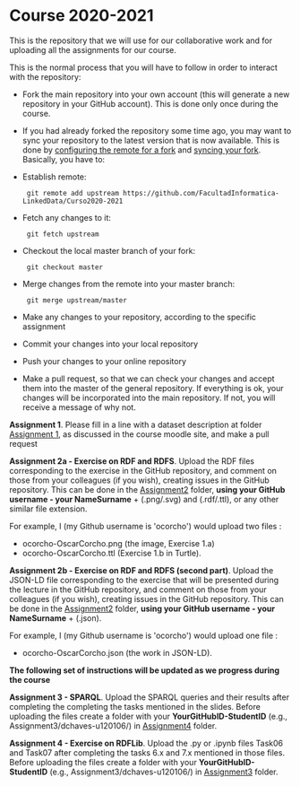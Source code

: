 Course 2020-2021
================

This is the repository that we will use for our collaborative work and for uploading all the assignments for our course.

This is the normal process that you will have to follow in order to interact with the repository:

* Fork the main repository into your own account (this will generate a new repository in your GitHub account). This is done only once during the course. 
* If you had already forked the repository some time ago, you may want to sync your repository to the latest version that is now available. This is done by [configuring the remote for a fork](https://help.github.com/articles/configuring-a-remote-for-a-fork) and [syncing your fork](https://help.github.com/articles/syncing-a-fork). Basically, you have to:
 * Establish remote: 
 
        git remote add upstream https://github.com/FacultadInformatica-LinkedData/Curso2020-2021

 * Fetch any changes to it: 
 
        git fetch upstream
 
 * Checkout the local master branch of your fork: 
 
        git checkout master
 
 * Merge changes from the remote into your master branch: 
 
        git merge upstream/master

* Make any changes to your repository, according to the specific assignment
* Commit your changes into your local repository
* Push your changes to your online repository
* Make a pull request, so that we can check your changes and accept them into the master of the general repository. If everything is ok, your changes will be incorporated into the main repository. If not, you will receive a message of why not.

**Assignment 1**. Please fill in a line with a dataset description at folder [Assignment 1](./Assignment1/DatasetDescriptions.csv), as discussed in the course moodle site, and make a pull request

**Assignment 2a - Exercise on RDF and RDFS**. Upload the RDF files corresponding to the exercise in the GitHub repository, and comment on those from your colleagues (if you wish), creating issues in the GitHub repository. This can be done in the [Assignment2](./Assignment2/) folder, **using your GitHub username - your NameSurname** + (.png/.svg) and (.rdf/.ttl), or any other similar file extension.

For example, I (my Github username is 'ocorcho') would upload two files :
* ocorcho-OscarCorcho.png (the image, Exercise 1.a) 
* ocorcho-OscarCorcho.ttl (Exercise 1.b in Turtle).

**Assignment 2b - Exercise on RDF and RDFS (second part)**. Upload the JSON-LD file corresponding to the exercise that will be presented during the lecture in the GitHub repository, and comment on those from your colleagues (if you wish), creating issues in the GitHub repository. This can be done in the [Assignment2](./Assignment2/) folder, **using your GitHub username - your NameSurname** + (.json).

For example, I (my Github username is 'ocorcho') would upload one file :
* ocorcho-OscarCorcho.json (the work in JSON-LD).

**The following set of instructions will be updated as we progress during the course**

**Assignment 3 - SPARQL**. Upload the SPARQL queries and their results after completing the completing the tasks mentioned in the slides. Before uploading the files create a folder with your **YourGitHubID-StudentID** (e.g., Assignment3/dchaves-u120106/) in [Assignment4](./Assignment4/) folder.

**Assignment 4 - Exercise on RDFLib**. Upload the .py or .ipynb files Task06 and Task07 after completing the tasks 6.x and 7.x mentioned in those files. Before uploading the files create a folder with your **YourGitHubID-StudentID** (e.g., Assignment3/dchaves-u120106/) in [Assignment3](./Assignment3/) folder.



